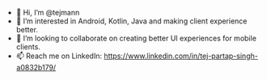 - 👋 Hi, I’m @tejmann
- 👀 I’m interested in Android, Kotlin, Java and making client experience better.  
- 💞️ I’m looking to collaborate on creating better UI experiences for mobile clients.
- 📫 Reach me on LinkedIn: https://www.linkedin.com/in/tej-partap-singh-a0832b179/

<!---
tejmann/tejmann is a ✨ special ✨ repository because its `README.md` (this file) appears on your GitHub profile.
You can click the Preview link to take a look at your changes.
--->
